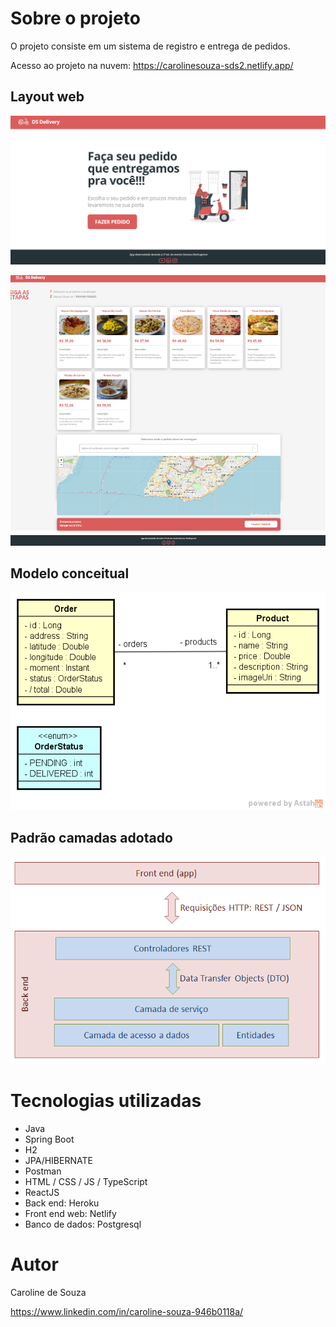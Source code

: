 # Sobre o projeto

O projeto consiste em um sistema de registro e entrega de pedidos. 

Acesso ao projeto na nuvem: https://carolinesouza-sds2.netlify.app/

## Layout web
![Web](https://github.com/Carolinejg/dsdeliver-sds2/blob/main/figuras/web.png)

![Web 2](https://github.com/Carolinejg/dsdeliver-sds2/blob/main/figuras/web2.png)

## Modelo conceitual
![Modelo Conceitual](https://github.com/Carolinejg/dsdeliver-sds2/blob/main/figuras/modelo-conceitual.png)

## Padrão camadas adotado

![camdas](https://github.com/Carolinejg/dsdeliver-sds2/blob/main/figuras/camadas.png)

# Tecnologias utilizadas
- Java
- Spring Boot
- H2
- JPA/HIBERNATE
- Postman
- HTML / CSS / JS / TypeScript
- ReactJS
- Back end: Heroku
- Front end web: Netlify
- Banco de dados: Postgresql



# Autor

Caroline de Souza

https://www.linkedin.com/in/caroline-souza-946b0118a/



